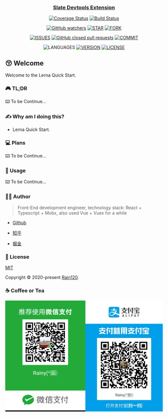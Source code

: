 <h3 align="center">
  <a href="https://github.com/Rain120/slate-devtools-extension">Slate Devtools Extension</a>
</h3>

<div align="center">

[![Coverage Status](https://coveralls.io/repos/github/Rain120/slate-devtools-extension/badge.svg?branch=master)](https://coveralls.io/github/Rain120/slate-devtools-extension?branch=master) [![Build Status](https://travis-ci.org/Rain120/slate-devtools-extension.svg?branch=master)](https://travis-ci.org/Rain120/slate-devtools-extension)

[![GitHub watchers](https://img.shields.io/github/watchers/rain120/slate-devtools-extension?style=social)](https://github.com/Rain120/slate-devtools-extension/watchers)
[![STAR](https://img.shields.io/github/stars/rain120/slate-devtools-extension?style=social)](https://github.com/Rain120/slate-devtools-extension/stargazers) [![FORK](https://img.shields.io/github/forks/rain120/slate-devtools-extension?style=social)](https://github.com/Rain120/slate-devtools-extension/network/members)

[![ISSUES](https://img.shields.io/github/issues/rain120/slate-devtools-extension?style=flat-square)](https://github.com/Rain120/slate-devtools-extension/issues) [![GitHub closed pull requests](https://img.shields.io/github/issues-pr-closed/rain120/slate-devtools-extension?style=flat-square)](https://github.com/Rain120/slate-devtools-extension/pulls) [![COMMIT](https://img.shields.io/github/last-commit/rain120/slate-devtools-extension?style=flat-square)](https://github.com/Rain120/slate-devtools-extension/commits/master)

<!-- [![TEST](https://github.com/rain120/slate-devtools-extension/workflows/.github/workflows/test.yml/badge.svg)](https://github.com/Rain120/slate-devtools-extension/actions) -->

![LANGUAGES](https://img.shields.io/github/languages/top/rain120/slate-devtools-extension?style=flat-square)
[![VERSION](https://img.shields.io/github/package-json/v/rain120/slate-devtools-extension?style=flat-square)](https://github.com/Rain120/slate-devtools-extension/blob/master/package.json) [![LICENSE](https://img.shields.io/github/license/rain120/slate-devtools-extension?style=flat-square)](https://github.com/Rain120/slate-devtools-extension/blob/master/LICENSE)

</div>

## 😚 Welcome

Welcome to the Lerna Quick Start.

### 🎮 TL;DR

⌨️ To be Continue...

### ✍ Why am I doing this?

- Lerna Quick Start.

### 💻 Plans

⌨️ To be Continue...

### 🔨 Usage

⌨️ To be Continue...

### 👨‍🏭 Author

> Front-End development engineer, technology stack: React + Typescript + Mobx, also used Vue + Vuex for a while

- [Github](https://github.com/Rain120)

- [知乎](https://www.zhihu.com/people/yan-yang-nian-hua-120/activities)

- [掘金](https://juejin.im/user/57c616496be3ff00584f54db)

### 📝 License

[MIT](https://github.com/Rain120/slate-devtools-extension/blob/master/LICENSE)

Copyright © 2020-present [Rain120](https://github.com/Rain120).

### ☕ Coffee or Tea

![wechat-zhifubao-pay.png](./wechat-zhifubao-pay.png)
